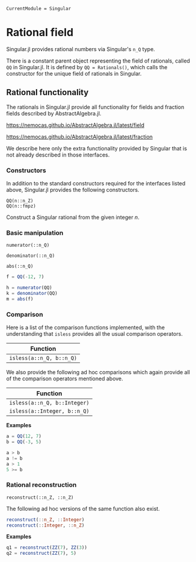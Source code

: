 ```@meta
CurrentModule = Singular
```

# Rational field

Singular.jl provides rational numbers via Singular's `n_Q` type.

There is a constant parent object representing the field of rationals, called `QQ`
in Singular.jl. It is defined by `QQ = Rationals()`, which calls the constructor for
the unique field of rationals in Singular.

## Rational functionality

The rationals in Singular.jl provide all functionality for fields and fraction fields
described by AbstractAlgebra.jl.

<https://nemocas.github.io/AbstractAlgebra.jl/latest/field>

<https://nemocas.github.io/AbstractAlgebra.jl/latest/fraction>

We describe here only the extra functionality provided by Singular that is not already
described in those interfaces.

### Constructors

In addition to the standard constructors required for the interfaces listed above,
Singular.jl provides the following constructors.

```
QQ(n::n_Z)
QQ(n::fmpz)
```

Construct a Singular rational from the given integer $n$.

### Basic manipulation

```@docs
numerator(::n_Q)
```

```@docs
denominator(::n_Q)
```

```@docs
abs(::n_Q)
```

```julia
f = QQ(-12, 7)

h = numerator(QQ)
k = denominator(QQ)
m = abs(f)
```

### Comparison

Here is a list of the comparison functions implemented, with the understanding
that `isless` provides all the usual comparison operators.

Function                   |
---------------------------|
`isless(a::n_Q, b::n_Q)`   |

We also provide the following ad hoc comparisons which again provide all of the
comparison operators mentioned above.

Function                     |
-----------------------------|
`isless(a::n_Q, b::Integer)` |
`isless(a::Integer, b::n_Q)` |

**Examples**

```julia
a = QQ(12, 7)
b = QQ(-3, 5)

a > b
a != b
a > 1
5 >= b
```

### Rational reconstruction

```@docs
reconstruct(::n_Z, ::n_Z)
```

The following ad hoc versions of the same function also exist.

```julia
reconstruct(::n_Z, ::Integer)
reconstruct(::Integer, ::n_Z)
```

**Examples**

```julia
q1 = reconstruct(ZZ(7), ZZ(3))
q2 = reconstruct(ZZ(7), 5)
```
